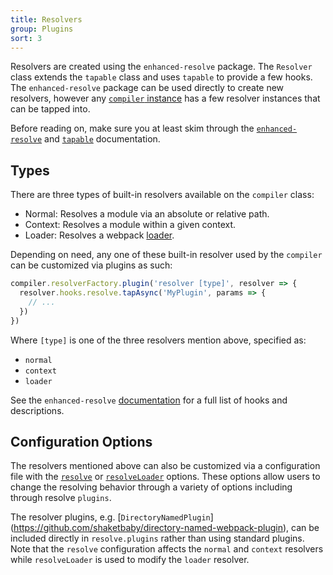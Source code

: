 ```yaml
---
title: Resolvers
group: Plugins
sort: 3
---
```


Resolvers are created using the `enhanced-resolve` package. The `Resolver`
class extends the `tapable` class and uses `tapable` to provide a few hooks.
The `enhanced-resolve` package can be used directly to create new resolvers,
however any [`compiler` instance]() has a few resolver instances that can be
tapped into.

Before reading on, make sure you at least skim through the
[`enhanced-resolve`]() and [`tapable`]() documentation.


## Types

There are three types of built-in resolvers available on the `compiler` class:

- Normal: Resolves a module via an absolute or relative path.
- Context: Resolves a module within a given context.
- Loader: Resolves a webpack [loader](/loaders).

Depending on need, any one of these built-in resolver used by the `compiler`
can be customized via plugins as such:

``` js
compiler.resolverFactory.plugin('resolver [type]', resolver => {
  resolver.hooks.resolve.tapAsync('MyPlugin', params => {
    // ...
  })
})
```

Where `[type]` is one of the three resolvers mention above, specified as:

- `normal`
- `context`
- `loader`

See the `enhanced-resolve` [documentation]() for a full list of hooks and
descriptions.


## Configuration Options

The resolvers mentioned above can also be customized via a configuration file
with the [`resolve`]() or [`resolveLoader`]() options. These options allow
users to change the resolving behavior through a variety of options including
through resolve `plugins`.

The resolver plugins, e.g. [`DirectoryNamedPlugin`]
(https://github.com/shaketbaby/directory-named-webpack-plugin), can be included
directly in `resolve.plugins` rather than using standard plugins. Note that the
`resolve` configuration affects the `normal` and `context` resolvers while
`resolveLoader` is used to modify the `loader` resolver.
